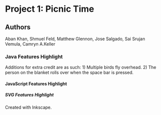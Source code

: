 # Project 1: Picnic Time

## Authors

Aban Khan, Shmuel Feld, Matthew Glennon, Jose Salgado, Sai Srujan Vemula, Camryn A.Keller

### Java Features Highlight
Additions for extra credit are as such: 1) Multiple birds fly overhead. 2) The person on the blanket rolls over when the space bar is pressed.

#### JavaScript Features Highlight


##### SVG Features Highlight
Created with Inkscape.